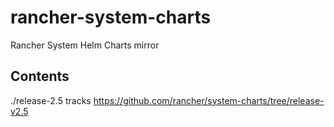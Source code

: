 # rancher-system-charts

Rancher System Helm Charts mirror

## Contents

./release-2.5 tracks https://github.com/rancher/system-charts/tree/release-v2.5

